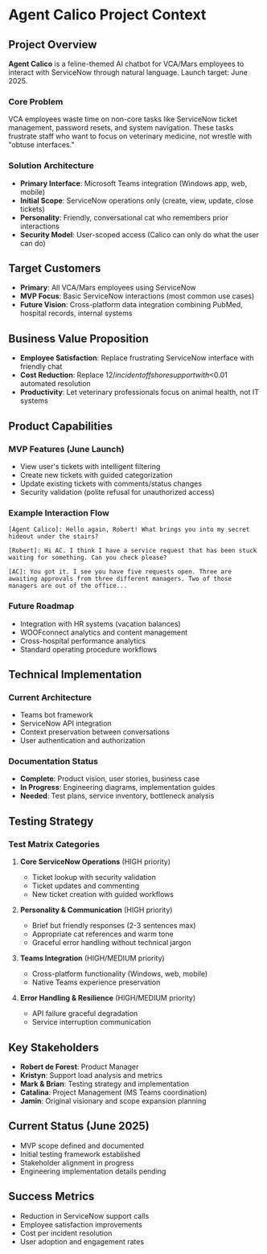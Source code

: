 # Agent Calico Project Context

## Project Overview
**Agent Calico** is a feline-themed AI chatbot for VCA/Mars employees to interact with ServiceNow through natural language. Launch target: June 2025.

### Core Problem
VCA employees waste time on non-core tasks like ServiceNow ticket management, password resets, and system navigation. These tasks frustrate staff who want to focus on veterinary medicine, not wrestle with "obtuse interfaces."

### Solution Architecture
- **Primary Interface**: Microsoft Teams integration (Windows app, web, mobile)
- **Initial Scope**: ServiceNow operations only (create, view, update, close tickets)
- **Personality**: Friendly, conversational cat who remembers prior interactions
- **Security Model**: User-scoped access (Calico can only do what the user can do)

## Target Customers
- **Primary**: All VCA/Mars employees using ServiceNow
- **MVP Focus**: Basic ServiceNow interactions (most common use cases)
- **Future Vision**: Cross-platform data integration combining PubMed, hospital records, internal systems

## Business Value Proposition
- **Employee Satisfaction**: Replace frustrating ServiceNow interface with friendly chat
- **Cost Reduction**: Replace $12/incident offshore support with <$0.01 automated resolution
- **Productivity**: Let veterinary professionals focus on animal health, not IT systems

## Product Capabilities

### MVP Features (June Launch)
- View user's tickets with intelligent filtering
- Create new tickets with guided categorization  
- Update existing tickets with comments/status changes
- Security validation (polite refusal for unauthorized access)

### Example Interaction Flow
```
[Agent Calico]: Hello again, Robert! What brings you into my secret hideout under the stairs?

[Robert]: Hi AC. I think I have a service request that has been stuck waiting for something. Can you check please?

[AC]: You got it. I see you have five requests open. Three are awaiting approvals from three different managers. Two of those managers are out of the office...
```

### Future Roadmap
- Integration with HR systems (vacation balances)
- WOOFconnect analytics and content management
- Cross-hospital performance analytics
- Standard operating procedure workflows

## Technical Implementation

### Current Architecture
- Teams bot framework
- ServiceNow API integration
- Context preservation between conversations
- User authentication and authorization

### Documentation Status
- **Complete**: Product vision, user stories, business case
- **In Progress**: Engineering diagrams, implementation guides
- **Needed**: Test plans, service inventory, bottleneck analysis

## Testing Strategy

### Test Matrix Categories
1. **Core ServiceNow Operations** (HIGH priority)
   - Ticket lookup with security validation
   - Ticket updates and commenting
   - New ticket creation with guided workflows

2. **Personality & Communication** (HIGH priority)
   - Brief but friendly responses (2-3 sentences max)
   - Appropriate cat references and warm tone
   - Graceful error handling without technical jargon

3. **Teams Integration** (HIGH/MEDIUM priority)
   - Cross-platform functionality (Windows, web, mobile)
   - Native Teams experience preservation

4. **Error Handling & Resilience** (HIGH/MEDIUM priority)
   - API failure graceful degradation
   - Service interruption communication

## Key Stakeholders
- **Robert de Forest**: Product Manager
- **Kristyn**: Support load analysis and metrics
- **Mark & Brian**: Testing strategy and implementation
- **Catalina**: Project Management (MS Teams coordination)
- **Jamin**: Original visionary and scope expansion planning

## Current Status (June 2025)
- MVP scope defined and documented
- Initial testing framework established
- Stakeholder alignment in progress
- Engineering implementation details pending

## Success Metrics
- Reduction in ServiceNow support calls
- Employee satisfaction improvements
- Cost per incident resolution
- User adoption and engagement rates
